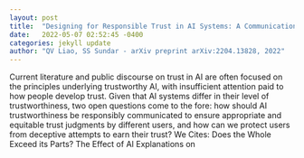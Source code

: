 ```yaml
---
layout: post
title:  "Designing for Responsible Trust in AI Systems: A Communication Perspective"
date:   2022-05-07 02:52:45 -0400
categories: jekyll update
author: "QV Liao, SS Sundar - arXiv preprint arXiv:2204.13828, 2022"
---
```

Current literature and public discourse on  trust in AI  are often focused on the principles underlying trustworthy AI, with insufficient attention paid to how people develop trust. Given that AI systems differ in their level of trustworthiness, two open questions come to the fore: how should AI trustworthiness be responsibly communicated to ensure appropriate and equitable trust judgments by different users, and how can we protect users from deceptive attempts to earn their trust? We Cites: Does the Whole Exceed its Parts? The Effect of AI Explanations on